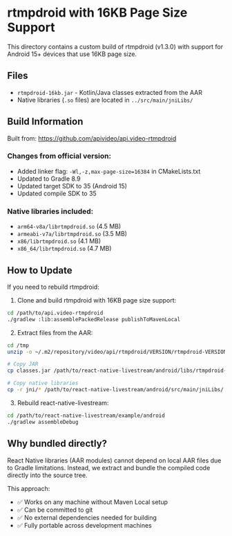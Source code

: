 # rtmpdroid with 16KB Page Size Support

This directory contains a custom build of rtmpdroid (v1.3.0) with support for Android 15+ devices that use 16KB page size.

## Files

- `rtmpdroid-16kb.jar` - Kotlin/Java classes extracted from the AAR
- Native libraries (`.so` files) are located in `../src/main/jniLibs/`

## Build Information

Built from: https://github.com/apivideo/api.video-rtmpdroid

### Changes from official version:
- Added linker flag: `-Wl,-z,max-page-size=16384` in CMakeLists.txt
- Updated to Gradle 8.9
- Updated target SDK to 35 (Android 15)
- Updated compile SDK to 35

### Native libraries included:
- `arm64-v8a/librtmpdroid.so` (4.5 MB)
- `armeabi-v7a/librtmpdroid.so` (3.5 MB)
- `x86/librtmpdroid.so` (4.1 MB)
- `x86_64/librtmpdroid.so` (4.7 MB)

## How to Update

If you need to rebuild rtmpdroid:

1. Clone and build rtmpdroid with 16KB page size support:
```bash
cd /path/to/api.video-rtmpdroid
./gradlew :lib:assemblePackedRelease publishToMavenLocal
```

2. Extract files from the AAR:
```bash
cd /tmp
unzip -o ~/.m2/repository/video/api/rtmpdroid/VERSION/rtmpdroid-VERSION-packed.aar

# Copy JAR
cp classes.jar /path/to/react-native-livestream/android/libs/rtmpdroid-16kb.jar

# Copy native libraries
cp -r jni/* /path/to/react-native-livestream/android/src/main/jniLibs/
```

3. Rebuild react-native-livestream:
```bash
cd /path/to/react-native-livestream/example/android
./gradlew assembleDebug
```

## Why bundled directly?

React Native libraries (AAR modules) cannot depend on local AAR files due to Gradle limitations. 
Instead, we extract and bundle the compiled code directly into the source tree.

This approach:
- ✅ Works on any machine without Maven Local setup
- ✅ Can be committed to git
- ✅ No external dependencies needed for building
- ✅ Fully portable across development machines

